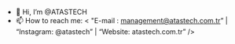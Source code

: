 - 👋 Hi, I’m @ATASTECH
- 📫 How to reach me:
< "E-mail : management@atastech.com.tr” | “Instagram: @atastech” | “Website: atastech.com.tr” />
